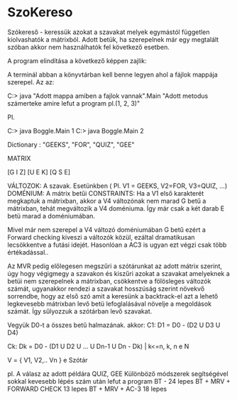 # SzoKereso

Szókereső - keressük azokat a szavakat melyek egymástól független kiolvashatók a mátrixból. Adott betük, ha szerepelnek már egy megtalált szóban akkor nem használhatók fel következő esetben.

A program elindítása a következő képpen zajlik:

A terminál abban a könyvtárban kell benne legyen ahol a fájlok mappája szerepel. Az az:

C:> java "Adott mappa amiben a fajlok vannak".Main "Adott metodus számerteke amire lefut a program pl.(1, 2, 3)"

Pl.

C:> java Boggle.Main 1 C:> java Boggle.Main 2

Dictionary : "GEEKS", "FOR", "QUIZ", "GEE"

MATRIX

[G I Z] [U E K] [Q S E]

VÁLTOZOK: A szavak. Esetünkben ( Pl. V1 = GEEKS, V2=FOR, V3=QUIZ, ...) DOMÉNIUM: A mátrix betűi CONSTRAINTS: Ha a V1 első karakterét megkaptuk a mátrixban, akkor a V4 változónak nem marad G betű a mátrixban, tehát megváltozik a V4 doméniuma. Így már csak a két darab E betü marad a doméniumában.

Mivel már nem szerepel a V4 változó doméniumában G betű ezért a Forward checking kiveszi a változók közül, ezáltal dramatikusan lecsökkentve a futási idejét. Hasonlóan a AC3 is ugyan ezt végzi csak több értékadással..

Az MVR pedig előlegesen megszűri a szótárunkat az adott mátrix szerint, úgy hogy végigmegy a szavakon és kiszűri azokat a szavakat amelyeknek a betüi nem szerepelnek a mátrixban, csökkentve a fölösleges változók számát, ugyanakkor rendezi a szavakat hosszúság szerint növekvő sorrendbe, hogy az első szó amit a keresünk a backtrack-el azt a lehető legkevesebb mátrixban levő betü lefoglalásával növelje a megoldások számát. Így sűlyozzuk a szótárban levő szavakat.

Vegyük D0-t a összes betű halmazának. akkor: C1: D1 = D0 - (D2 U D3 U D4)

Ck: Dk = D0 - (D1 U D2 U ... U Dn-1 U Dn - Dk) | k<=n, k, n e N

V = { V1, V2,.. Vn } e Szótár

pl. A válasz az adott példára QUIZ, GEE Különböző módszerek segítségével sokkal kevesebb lépés szám után lefut a program BT - 24 lepes BT + MRV + FORWARD CHECK 13 lepes BT + MRV + AC-3 18 lepes
